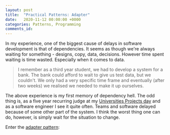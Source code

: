 ```yaml
---
layout: post
title:  "Practical Patterns: Adapter"
date:   2020-11-12 00:00:00 +0000
categories: Patterns, Programming
comments_id:
---
```


In my experience, one of the biggest cause of delays in software development is that of dependencies. It seems as though we're always waiting for something - designs, copy, data, decisions. However time spent waiting is time wasted. Especially when it comes to data.

> I remember as a third year student, we had to develop a system for a bank. The bank could afford to wait to give us test data, but we couldn't. We only had a very specific time frame and eventually (after two weeks) we realised we needed to make it up ourselves.

The above experience is my first memory of dependency hell. The odd thing is, as a five year recurring judge at my [Universities Projects day][UJPROJECTSDAY] and as a software engineer I see it quite often. Teams and software delayed because of some other part of the system. I think the worst thing one can do, however, is simply wait for the situation to change.

Enter the [adapter pattern][WIKIADAPTER]:
>


[UJPROJECTSDAY]: https://www.uj.ac.za/faculties/science/csweb
[WIKIADAPTER]: https://en.wikipedia.org/wiki/Adapter_pattern
<!--
https://www.youtube.com/results?search_query=adapter+pattern

https://en.wikipedia.org/wiki/Adapter_pattern

Science (how things are done) vs Engineering(using solutions ) - sorting interface science is HOW TO SORT engineering is why do I need it sorted

Talk about interfaces (contracts) and abs classes (contracts with behaviour)

make it agnostic

enable asynchronous development§
use google as an example - they outsource their work with hardware


-->
